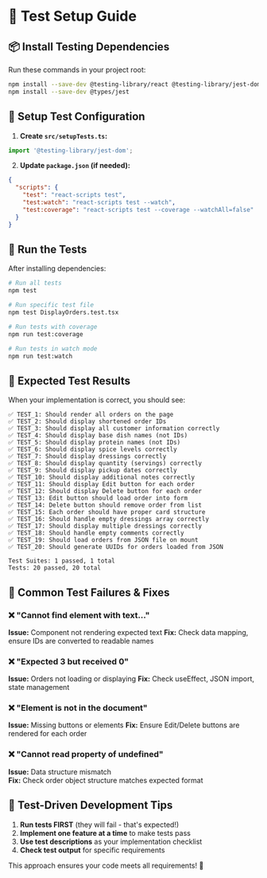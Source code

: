# 🔧 Test Setup Guide

## 📦 Install Testing Dependencies

Run these commands in your project root:

```bash
npm install --save-dev @testing-library/react @testing-library/jest-dom @testing-library/user-event
npm install --save-dev @types/jest
```

## 📁 Setup Test Configuration

1. **Create `src/setupTests.ts`:**

```typescript
import '@testing-library/jest-dom';
```

2. **Update `package.json` (if needed):**

```json
{
  "scripts": {
    "test": "react-scripts test",
    "test:watch": "react-scripts test --watch",
    "test:coverage": "react-scripts test --coverage --watchAll=false"
  }
}
```

## 🧪 Run the Tests

After installing dependencies:

```bash
# Run all tests
npm test

# Run specific test file
npm test DisplayOrders.test.tsx

# Run tests with coverage
npm run test:coverage

# Run tests in watch mode
npm run test:watch
```

## 🎯 Expected Test Results

When your implementation is correct, you should see:

```
✅ TEST_1: Should render all orders on the page
✅ TEST_2: Should display shortened order IDs
✅ TEST_3: Should display all customer information correctly
✅ TEST_4: Should display base dish names (not IDs)
✅ TEST_5: Should display protein names (not IDs)
✅ TEST_6: Should display spice levels correctly
✅ TEST_7: Should display dressings correctly
✅ TEST_8: Should display quantity (servings) correctly
✅ TEST_9: Should display pickup dates correctly
✅ TEST_10: Should display additional notes correctly
✅ TEST_11: Should display Edit button for each order
✅ TEST_12: Should display Delete button for each order
✅ TEST_13: Edit button should load order into form
✅ TEST_14: Delete button should remove order from list
✅ TEST_15: Each order should have proper card structure
✅ TEST_16: Should handle empty dressings array correctly
✅ TEST_17: Should display multiple dressings correctly
✅ TEST_18: Should handle empty comments correctly
✅ TEST_19: Should load orders from JSON file on mount
✅ TEST_20: Should generate UUIDs for orders loaded from JSON

Test Suites: 1 passed, 1 total
Tests: 20 passed, 20 total
```

## 🐛 Common Test Failures & Fixes

### ❌ "Cannot find element with text..."

**Issue:** Component not rendering expected text
**Fix:** Check data mapping, ensure IDs are converted to readable names

### ❌ "Expected 3 but received 0"

**Issue:** Orders not loading or displaying
**Fix:** Check useEffect, JSON import, state management

### ❌ "Element is not in the document"

**Issue:** Missing buttons or elements
**Fix:** Ensure Edit/Delete buttons are rendered for each order

### ❌ "Cannot read property of undefined"

**Issue:** Data structure mismatch  
**Fix:** Check order object structure matches expected format

## 🎯 Test-Driven Development Tips

1. **Run tests FIRST** (they will fail - that's expected!)
2. **Implement one feature at a time** to make tests pass
3. **Use test descriptions** as your implementation checklist
4. **Check test output** for specific requirements

This approach ensures your code meets all requirements! 🚀

